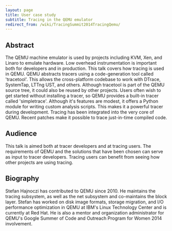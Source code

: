 ```yaml
---
layout: page
title: User case study
subtitle: Tracing in the QEMU emulator
redirect_from: /wiki/TracingSummit2014TracingQemu/
---
```


## Abstract
The QEMU machine emulator is used by projects including KVM, Xen, and Linaro to emulate hardware. Low overhead instrumentation is important both for developers and in production. This talk covers how tracing is used in QEMU. QEMU abstracts tracers using a code-generation tool called 'tracetool'. This allows the cross-platform codebase to work with DTrace, SystemTap, LTTng UST, and others. Although tracetool is part of the QEMU source tree, it could also be reused by other projects. Users often wish to get started without installing a tracer, so QEMU provides a built-in tracer called 'simpletrace'. Although it's features are modest, it offers a Python module for writing custom analysis scripts. This makes it a powerful tracer during development. Tracing has been integrated into the very core of QEMU. Recent patches make it possible to trace just-in-time compiled code.

## Audience
This talk is aimed both at tracer developers and at tracing users. The requirements of QEMU and the solutions that have been chosen can serve as input to tracer developers. Tracing users can benefit from seeing how other projects are using tracing.

## Biography
Stefan Hajnoczi has contributed to QEMU since 2010. He maintains the tracing subsystem, as well as the net subsystem and co-maintains the block layer. Stefan has worked on disk image formats, storage migration, and I/O performance optimization in QEMU at IBM's Linux Technology Center and is currently at Red Hat. He is also a mentor and organization administrator for QEMU's Google Summer of Code and Outreach Program for Women 2014 involvement.
